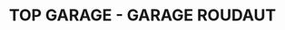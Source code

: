 ---
title: "TOP GARAGE - GARAGE ROUDAUT"
url: /crozon/top-garage-garage-roudaut/
shop: Autowerkstatt
---